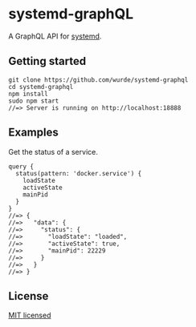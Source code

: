 # systemd-graphQL

A GraphQL API for [systemd](https://github.com/systemd/systemd).

## Getting started

```
git clone https://github.com/wurde/systemd-graphql
cd systemd-graphql
npm install
sudo npm start
//=> Server is running on http://localhost:18888
```

## Examples

Get the status of a service.

```
query {
  status(pattern: 'docker.service') {
    loadState
    activeState
    mainPid
  }
}
//=> {
//=>   "data": {
//=>     "status": {
//=>       "loadState": "loaded",
//=>       "activeState": true,
//=>       "mainPid": 22229
//=>     }
//=>   }
//=> }
```

## License

[MIT licensed](./LICENSE)
